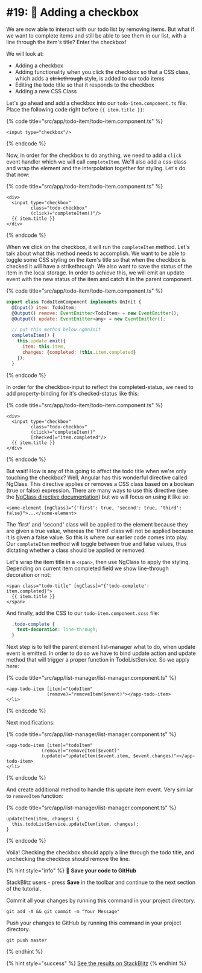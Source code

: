 # \#19: 🔘 Adding a checkbox

We are now able to interact with our todo list by removing items. But what if we want to complete items and still be able to see them in our list, with a line through the item's title? Enter the checkbox!

We will look at:

* Adding a checkbox
* Adding functionality when you click the checkbox so that a CSS class, which adds a ~~strikethrough~~ style, is added to our todo items
* Editing the todo title so that it responds to the checkbox
* Adding a new CSS Class

Let's go ahead and add a checkbox into our `todo-item.component.ts` file. Place the following code right before `{{ item.title }}`:

{% code title="src/app/todo-item/todo-item.component.ts" %}
```markup
<input type="checkbox"/>
```
{% endcode %}

Now, in order for the checkbox to do anything, we need to add a `click` event handler which we will call `completeItem`. We'll also add a css-class and wrap the element and the interpolation together for styling. Let's do that now:

{% code title="src/app/todo-item/todo-item.component.ts" %}
```markup
<div>
  <input type="checkbox"
         class="todo-checkbox"
         (click)="completeItem()"/>
  {{ item.title }}
</div>
```
{% endcode %}

When we click on the checkbox, it will run the `completeItem` method. Let's talk about what this method needs to accomplish. We want to be able to toggle some CSS styling on the item's title so that when the checkbox is checked it will have a strikethrough. We also want to save the status of the item in the local storage. In order to achieve this, we will emit an update event with the new status of the item and catch it in the parent component.

{% code title="src/app/todo-item/todo-item.component.ts" %}
```javascript
export class TodoItemComponent implements OnInit {
  @Input() item: TodoItem;
  @Output() remove: EventEmitter<TodoItem> = new EventEmitter();
  @Output() update: EventEmitter<any> = new EventEmitter();

  // put this method below ngOnInit
  completeItem() {
    this.update.emit({
      item: this.item,
      changes: {completed: !this.item.completed}
    });
  }
```
{% endcode %}

In order for the checkbox-input to reflect the completed-status, we need to add property-binding for it's checked-status like this:

{% code title="src/app/todo-item/todo-item.component.ts" %}
```markup
<div>
  <input type="checkbox"
         class="todo-checkbox"
         (click)="completeItem()"
         [checked]="item.completed"/>
  {{ item.title }}
</div>
```
{% endcode %}

But wait! How is any of this going to affect the todo title when we're only touching the checkbox? Well, Angular has this wonderful directive called NgClass. This directive applies or removes a CSS class based on a boolean \(true or false\) expression. There are many ways to use this directive \(see the [NgClass directive documentation](https://angular.io/api/common/NgClass)\) but we will focus on using it like so:

```markup
<some-element [ngClass]="{'first': true, 'second': true, 'third': false}">...</some-element>
```

The 'first' and 'second' class will be applied to the element because they are given a true value, whereas the 'third' class will not be applied because it is given a false value. So this is where our earlier code comes into play. Our `completeItem` method will toggle between true and false values, thus dictating whether a class should be applied or removed.

Let's wrap the item title in a `<span>`, then use NgClass to apply the styling. Depending on current item completed field we show line-through decoration or not:

```markup
<span class="todo-title" [ngClass]="{'todo-complete': item.completed}">
  {{ item.title }}
</span>
```

And finally, add the CSS to our `todo-item.component.scss` file:

```css
  .todo-complete {
    text-decoration: line-through;
  }
```

Next step is to tell the parent element list-manager what to do, when update event is emitted. In order to do so we have to bind update action and update method that will trigger a proper function in TodoListService. So we apply here:

{% code title="src/app/list-manager/list-manager.component.ts" %}
```markup
<app-todo-item [item]="todoItem"
               (remove)="removeItem($event)"></app-todo-item>
</li>
```
{% endcode %}

Next modifications:

{% code title="src/app/list-manager/list-manager.component.ts" %}
```markup
<app-todo-item [item]="todoItem"
             (remove)="removeItem($event)"
             (update)="updateItem($event.item, $event.changes)"></app-todo-item>
</li>
```
{% endcode %}

And create additional method to handle this update item event. Very similar to `removeItem` function:

{% code title="src/app/list-manager/list-manager.component.ts" %}
```markup
updateItem(item, changes) {
  this.todoListService.updateItem(item, changes);
}
```
{% endcode %}

Voila! Checking the checkbox should apply a line through the todo title, and unchecking the checkbox should remove the line.

{% hint style="info" %}
💾 **Save your code to GitHub**

StackBlitz users - press **Save** in the toolbar and continue to the next section of the tutorial.

Commit all your changes by running this command in your project directory.
```text
git add -A && git commit -m "Your Message"
```

Push your changes to GitHub by running this command in your project directory.
```text
git push master
```
{% endhint %}

{% hint style="success" %}
[See the results on StackBlitz](https://stackblitz.com/github/ng-girls/todo-list-tutorial/tree/master/examples/19-adding-a-checkbox)
{% endhint %}

